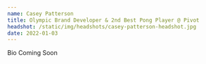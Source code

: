 ```yaml
---
name: Casey Patterson
title: Olympic Brand Developer & 2nd Best Pong Player @ Pivot
headshot: /static/img/headshots/casey-patterson-headshot.jpg
date: 2022-01-03
---
```


Bio Coming Soon
